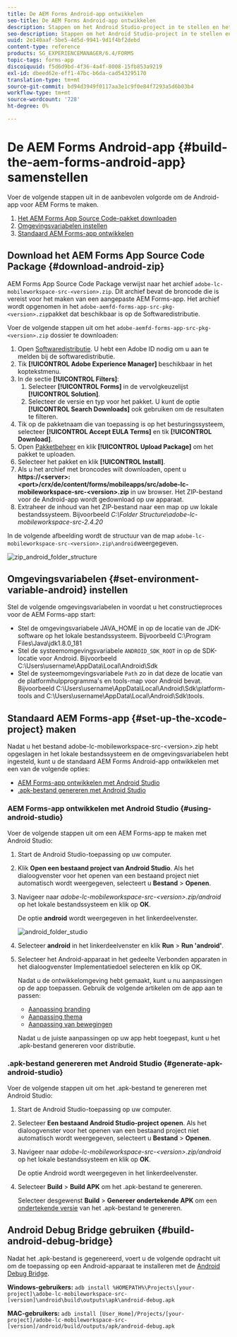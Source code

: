 ```yaml
---
title: De AEM Forms Android-app ontwikkelen
seo-title: De AEM Forms Android-app ontwikkelen
description: Stappen om het Android Studio-project in te stellen en het .apk-bestand voor de AEM Forms-app voor Android te maken
seo-description: Stappen om het Android Studio-project in te stellen en het .apk-bestand voor de AEM Forms-app voor Android te maken
uuid: 2e140aaf-5be5-4d5d-9941-9d1f4bf2debd
content-type: reference
products: SG_EXPERIENCEMANAGER/6.4/FORMS
topic-tags: forms-app
discoiquuid: f5d6d9bd-4f36-4a4f-8008-15fb853a9219
exl-id: dbeed62e-eff1-47bc-b6da-cad543295170
translation-type: tm+mt
source-git-commit: bd94d3949f0117aa3e1c9f0e84f7293a5d6b03b4
workflow-type: tm+mt
source-wordcount: '728'
ht-degree: 0%

---
```


# De AEM Forms Android-app {#build-the-aem-forms-android-app} samenstellen

Voer de volgende stappen uit in de aanbevolen volgorde om de Android-app voor AEM Forms te maken.

1. [Het AEM Forms App Source Code-pakket downloaden](#download-android-zip)
1. [Omgevingsvariabelen instellen](#set-environment-variable-android)
1. [Standaard AEM Forms-app ontwikkelen](#set-up-the-xcode-project)

## Download het AEM Forms App Source Code Package {#download-android-zip}

AEM Forms App Source Code Package verwijst naar het archief `adobe-lc-mobileworkspace-src-<version>.zip`. Dit archief bevat de broncode die is vereist voor het maken van een aangepaste AEM Forms-app. Het archief wordt opgenomen in het `adobe-aemfd-forms-app-src-pkg-<version>.zip`pakket dat beschikbaar is op de Softwaredistributie.

Voer de volgende stappen uit om het `adobe-aemfd-forms-app-src-pkg-<version>.zip` dossier te downloaden:

1. Open [Softwaredistributie](https://experience.adobe.com/downloads). U hebt een Adobe ID nodig om u aan te melden bij de softwaredistributie.
1. Tik **[!UICONTROL Adobe Experience Manager]** beschikbaar in het koptekstmenu.
1. In de sectie **[!UICONTROL Filters]**:
   1. Selecteer **[!UICONTROL Forms]** in de vervolgkeuzelijst **[!UICONTROL Solution]**.
   2. Selecteer de versie en typ voor het pakket. U kunt de optie **[!UICONTROL Search Downloads]** ook gebruiken om de resultaten te filteren.
1. Tik op de pakketnaam die van toepassing is op het besturingssysteem, selecteer **[!UICONTROL Accept EULA Terms]** en tik **[!UICONTROL Download]**.
1. Open [Pakketbeheer](https://docs.adobe.com/content/help/en/experience-manager-65/administering/contentmanagement/package-manager.html) en klik **[!UICONTROL Upload Package]** om het pakket te uploaden.
1. Selecteer het pakket en klik **[!UICONTROL Install]**.
1. Als u het archief met broncodes wilt downloaden, opent u **https://&lt;server>:&lt;port>/crx/de/content/forms/mobileapps/src/adobe-lc-mobileworkspace-src-&lt;version>.zip** in uw browser. Het ZIP-bestand voor de Android-app wordt gedownload op uw apparaat.
1. Extraheer de inhoud van het ZIP-bestand naar een map op uw lokale bestandssysteem. Bijvoorbeeld *C:\Folder Structure\adobe-lc-mobileworkspace-src-2.4.20*

In de volgende afbeelding wordt de structuur van de map `adobe-lc-mobileworkspace-src-<version>.zip\android`weergegeven.

![zip_android_folder_structure](assets/zip_android_folder_structure.png)

## Omgevingsvariabelen {#set-environment-variable-android} instellen

Stel de volgende omgevingsvariabelen in voordat u het constructieproces voor de AEM Forms-app start:

* Stel de omgevingsvariabele JAVA_HOME in op de locatie van de JDK-software op het lokale bestandssysteem. Bijvoorbeeld C:\Program Files\Java\jdk1.8.0_181
* Stel de systeemomgevingsvariabele `ANDROID_SDK_ROOT` in op de SDK-locatie voor Android. Bijvoorbeeld C:\Users\username\AppData\Local\Android\Sdk
* Stel de systeemomgevingsvariabele `Path` zo in dat deze de locatie van de platformhulpprogramma&#39;s en tools-map voor Android bevat. Bijvoorbeeld C:\Users\username\AppData\Local\Android\Sdk\platform-tools and C:\Users\username\AppData\Local\Android\Sdk\tools.

## Standaard AEM Forms-app {#set-up-the-xcode-project} maken

Nadat u het bestand adobe-lc-mobileworkspace-src-&lt;version>.zip hebt opgeslagen in het lokale bestandssysteem en de omgevingsvariabelen hebt ingesteld, kunt u de standaard AEM Forms Android-app ontwikkelen met een van de volgende opties:

* [AEM Forms-app ontwikkelen met Android Studio](#using-android-studio)
* [.apk-bestand genereren met Android Studio](#generate-apk-android-studio)

### AEM Forms-app ontwikkelen met Android Studio {#using-android-studio}

Voer de volgende stappen uit om een AEM Forms-app te maken met Android Studio:

1. Start de Android Studio-toepassing op uw computer.
1. Klik **Open een bestaand project van Android Studio**. Als het dialoogvenster voor het openen van een bestaand project niet automatisch wordt weergegeven, selecteert u **Bestand** > **Openen**.
1. Navigeer naar *adobe-lc-mobileworkspace-src-&lt;version>.zip/android* op het lokale bestandssysteem en klik op **OK**.

   De optie **android** wordt weergegeven in het linkerdeelvenster.

   ![android_folder_studio](assets/android_folder_studio.png)

1. Selecteer **android** in het linkerdeelvenster en klik **Run** > **Run &#39;android&#39;**.
1. Selecteer het Android-apparaat in het gedeelte Verbonden apparaten in het dialoogvenster Implementatiedoel selecteren en klik op OK.

   Nadat u de ontwikkelomgeving hebt gemaakt, kunt u nu aanpassingen op de app toepassen. Gebruik de volgende artikelen om de app aan te passen:

   * [Aanpassing branding](/help/forms/using/branding-customization.md)
   * [Aanpassing thema](/help/forms/using/theme-customization.md)
   * [Aanpassing van bewegingen](/help/forms/using/gesture-customization.md)

   Nadat u de juiste aanpassingen op uw app hebt toegepast, kunt u het .apk-bestand genereren voor distributie.

### .apk-bestand genereren met Android Studio {#generate-apk-android-studio}

Voer de volgende stappen uit om het .apk-bestand te genereren met Android Studio:

1. Start de Android Studio-toepassing op uw computer.
1. Selecteer **Een bestaand Android Studio-project openen**. Als het dialoogvenster voor het openen van een bestaand project niet automatisch wordt weergegeven, selecteert u **Bestand** > **Openen**.
1. Navigeer naar *adobe-lc-mobileworkspace-src-&lt;version>.zip/android* op het lokale bestandssysteem en klik op **OK**.

   De optie Android wordt weergegeven in het linkerdeelvenster.

1. Selecteer **Build** > **Build APK** om het .apk-bestand te genereren.

   Selecteer desgewenst **Build** > **Genereer ondertekende APK** om een [ondertekende versie](https://developer.android.com/studio/publish/app-signing) van het .apk-bestand te genereren.

## Android Debug Bridge gebruiken {#build-android-debug-bridge}

Nadat het .apk-bestand is gegenereerd, voert u de volgende opdracht uit om de toepassing op een Android-apparaat te installeren met de [Android Debug Bridge](https://developer.android.com/tools/help/adb.html).

**Windows-gebruikers:** `adb install %HOMEPATH%\Projects\[your-project]\adobe-lc-mobileworkspace-src-[version]\android\build\outputs\apk\android-debug.apk`

**MAC-gebruikers:** `adb install [User_Home]/Projects/[your-project]/adobe-lc-mobileworkspace-src-[version]/android/build/outputs/apk/android-debug.apk`
